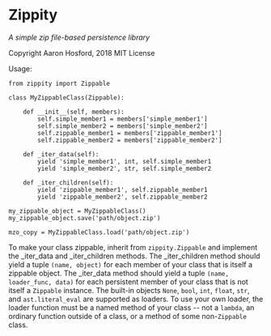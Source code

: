 # Zippity

*A simple zip file-based persistence library*

Copyright Aaron Hosford, 2018
MIT License


Usage:

    from zippity import Zippable

    class MyZippableClass(Zippable):
    
        def __init__(self, members):
            self.simple_member1 = members['simple_member1']
            self.simple_member2 = members['simple_member2']
            self.zippable_member1 = members['zippable_member1']
            self.zippable_member2 = members['zippable_member2']

        def _iter_data(self):
            yield 'simple_member1', int, self.simple_member1
            yield 'simple_member2', str, self.simple_member2

        def _iter_children(self):
            yield 'zippable_member1', self.zippable_member1
            yield 'zippable_member2', self.zippable_member2

    my_zippable_object = MyZippableClass()
    my_zippable_object.save('path/object.zip')

    mzo_copy = MyZippableClass.load('path/object.zip')


To make your class zippable, inherit from `zippity.Zippable` and implement the 
_iter_data and _iter_children methods. The _iter_children method should yield
a tuple `(name, object)` for each member of your class that is itself a 
zippable object. The _iter_data method should yield a tuple `(name, 
loader_func, data)` for each persistent member of your class that is not 
itself a `Zippable` instance. The built-in objects `None`, `bool`, `int`, 
`float`, `str`, and `ast.literal_eval` are supported as loaders. To use your 
own loader, the loader function must be a named method of your class -- not a 
`lambda`, an ordinary function outside of a class, or a method of some 
non-`Zippable` class.
